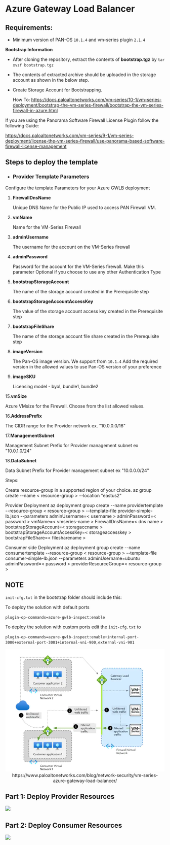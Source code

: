 # **Azure Gateway Load Balancer**

## **Requirements:**

- Minimum version of PAN-OS `10.1.4` and vm-series plugin `2.1.4` 

**Bootstrap Information**

  - After cloning the repository, extract the contents of **bootstrap.tgz** by `tar xvzf bootstrap.tgz`
  - The contents of extracted archive should be uploaded in the storage account as shown in the below step.
  - Create Storage Account for Bootstrapping. 
    
    How To: https://docs.paloaltonetworks.com/vm-series/10-1/vm-series-deployment/bootstrap-the-vm-series-firewall/bootstrap-the-vm-series-firewall-in-azure.html

  If you are using the Panorama Software Firewall License Plugin follow the following Guide:

  https://docs.paloaltonetworks.com/vm-series/9-1/vm-series-deployment/license-the-vm-series-firewall/use-panorama-based-software-firewall-license-management

## **Steps to deploy the template**

- ### **Provider Template Parameters**

Configure the template Parameters for your Azure GWLB deployment

1. **FirewallDnsName**

   Unique DNS Name for the Public IP used to access PAN Firewall VM.
   
2. **vmName**

   Name for the VM-Series Firewall
   
3. **adminUsername**
 
   The username for the account on the VM-Series firewall

4. **adminPassword**

   Password for the account for the VM-Series firewall. Make this parameter Optional if you choose to use any other Authentication Type

5. **bootstrapStorageAccount**

   The name of the storage account created in the Prerequisite step
   
7. **bootstrapStorageAccountAccessKey**

   The value of the storage account access key  created in the Prerequisite step
   
9. **bootstrapFileShare**

   The name of the storage account file share created in the Prerequisite step
   
11. **imageVersion**
   
    The Pan-OS image version. We support from `10.1.4` Add the required version in the allowed values to use Pan-OS version of your preference
   
13. **imageSKU**

    Licensing model - byol, bundle1, bundle2
   
15.**vmSize**
   
   Azure VMsize for the Firewall. Choose from the list allowed values.
 
16.**AddressPrefix**

   The CIDR range for the Provider network ex. "10.0.0.0/16"
   
17.**ManagementSubnet**
   
   Management Subnet Prefix for Provider management subnet ex "10.0.1.0/24"
   
18.**DataSubnet**

   Data Subnet Prefix for Provider management subnet ex "10.0.0.0/24"


Steps:

Create resource-group in a supported region of your choice.
az group create --name < resource-group > --location "eastus2"

Provider Deployment
az deployment group create --name providertemplate --resource-group < resource-group > --template-file provider-simple-lb.json --parameters adminUsername=< username > adminPassword=< password > vmName=< vmseries-name > FirewallDnsName=< dns name > bootstrapStorageAccount=< storagaccname > bootstrapStorageAccountAccessKey=< storageaccesskey > bootstrapFileShare=< filesharename >

Consumer side Deployment
az deployment group create --name consumertemplate --resource-group < resource-group > --template-file consumer-simple-lb.json --parameters adminUsername=ubuntu adminPassword=< password > providerResourceGroup=< resource-group >

## **NOTE**

`init-cfg.txt` in the bootstrap folder should include this:

To deploy the solution with default ports

`plugin-op-commands=azure-gwlb-inspect:enable`

To deploy the solution with custom ports edit the `init-cfg.txt` to

`plugin-op-commands=azure-gwlb-inspect:enable+internal-port-3000+external-port-3001+internal-vni-900,external-vni-901`



<p align="center">
<img src="https://github.com/PaloAltoNetworks/Azure-GWLB/blob/master/Images/azure_gwlb.webp">
https://www.paloaltonetworks.com/blog/network-security/vm-series-azure-gateway-load-balancer/
</p>

## **Part 1: Deploy Provider Resources**

[<img src="http://azuredeploy.net/deploybutton.png"/>](https://portal.azure.com/#create/Microsoft.Template/uri/https%3A%2F%2Fraw.githubusercontent.com%2FPaloAltoNetworks%2FAzure-GWLB%2Fmaster%2Fprovider-simple-lb.json)

## **Part 2: Deploy Consumer Resources**

[<img src="http://azuredeploy.net/deploybutton.png"/>](https://portal.azure.com/#create/Microsoft.Template/uri/https%3A%2F%2Fraw.githubusercontent.com%2FPaloAltoNetworks%2FAzure-GWLB%2Fmaster%2Fconsumer-simple-lb.json)



